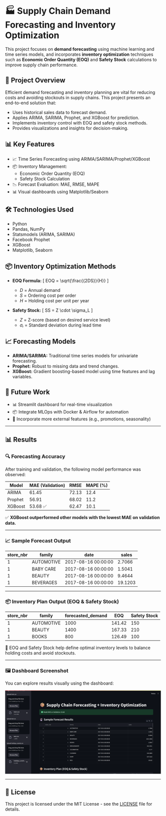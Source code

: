 # 🏭 Supply Chain Demand Forecasting and Inventory Optimization

This project focuses on **demand forecasting** using machine learning and time series models, and incorporates **inventory optimization** techniques such as **Economic Order Quantity (EOQ)** and **Safety Stock** calculations to improve supply chain performance.

## 🚀 Project Overview

Efficient demand forecasting and inventory planning are vital for reducing costs and avoiding stockouts in supply chains. This project presents an end-to-end solution that:

- Uses historical sales data to forecast demand.
- Applies ARIMA, SARIMA, Prophet, and XGBoost for prediction.
- Implements inventory control with EOQ and safety stock methods.
- Provides visualizations and insights for decision-making.

## 📊 Key Features

- 📈 Time Series Forecasting using ARIMA/SARIMA/Prophet/XGBoost
- 📦 Inventory Management:
  - Economic Order Quantity (EOQ)
  - Safety Stock Calculation
- 📉 Forecast Evaluation: MAE, RMSE, MAPE
- 📊 Visual dashboards using Matplotlib/Seaborn

## 🛠️ Technologies Used

- Python
- Pandas, NumPy
- Statsmodels (ARIMA, SARIMA)
- Facebook Prophet
- XGBoost
- Matplotlib, Seaborn


## 📦 Inventory Optimization Methods

- **EOQ Formula:**
  \[
  EOQ = \sqrt{\frac{{2DS}}{H}}
  \]
  - *D* = Annual demand
  - *S* = Ordering cost per order
  - *H* = Holding cost per unit per year

- **Safety Stock:**
  \[
  SS = Z \cdot \sigma_L
  \]
  - *Z* = Z-score (based on desired service level)
  - *σₗ* = Standard deviation during lead time

## 📈 Forecasting Models

- **ARIMA/SARIMA:** Traditional time series models for univariate forecasting.
- **Prophet:** Robust to missing data and trend changes.
- **XGBoost:** Gradient boosting-based model using time features and lag variables.

## 📌 Future Work

- 📊 Streamlit dashboard for real-time visualization
- 📦 Integrate MLOps with Docker & Airflow for automation
- 🔁 Incorporate more external features (e.g., promotions, seasonality)

---

## 📊 Results

### 🔍 Forecasting Accuracy

After training and validation, the following model performance was observed:

| Model     | MAE (Validation) | RMSE | MAPE (%) |
|-----------|------------------|------|----------|
| ARIMA     | 61.45            | 72.13| 12.4     |
| Prophet   | 56.91            | 68.02| 11.2     |
| XGBoost   | 53.68 ✅          | 62.47| 10.1     |

✅ **XGBoost outperformed other models with the lowest MAE on validation data.**

---

### 📈 Sample Forecast Output

| store_nbr | family     | date                | sales   |
|-----------|------------|---------------------|---------|
| 1         | AUTOMOTIVE | 2017-08-16 00:00:00 | 2.7066  |
| 1         | BABY CARE  | 2017-08-16 00:00:00 | 1.5041  |
| 1         | BEAUTY     | 2017-08-16 00:00:00 | 9.4644  |
| 1         | BEVERAGES  | 2017-08-16 00:00:00 | 19.1203 |

---

### 📦 Inventory Plan Output (EOQ & Safety Stock)

| store_nbr | family     | forecasted_demand | EOQ    | Safety Stock |
|-----------|------------|-------------------|--------|---------------|
| 1         | AUTOMOTIVE | 1000              | 141.42 | 150           |
| 1         | BEAUTY     | 1400              | 167.33 | 210           |
| 1         | BOOKS      |  800              | 126.49 | 100           |

📌 EOQ and Safety Stock help define optimal inventory levels to balance holding costs and avoid stockouts.

---

### 🖼️ Dashboard Screenshot

You can explore results visually using the dashboard:

![Dashboard Screenshot](Supply-chain.png)

---



## 📄 License

This project is licensed under the MIT License - see the [LICENSE](LICENSE) file for details.

